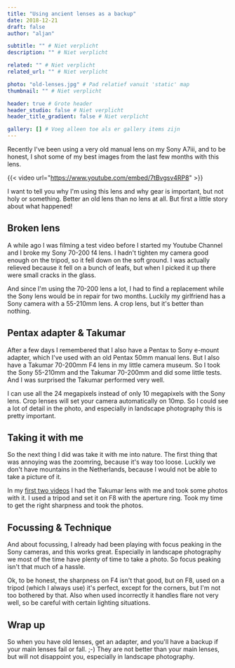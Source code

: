 ```yaml
---
title: "Using ancient lenses as a backup"
date: 2018-12-21
draft: false
author: "aljan"

subtitle: "" # Niet verplicht
description: "" # Niet verplicht

related: "" # Niet verplicht
related_url: "" # Niet verplicht

photo: "old-lenses.jpg" # Pad relatief vanuit 'static' map
thumbnail: "" # Niet verplicht

header: true # Grote header
header_studio: false # Niet verplicht
header_title_gradient: false # Niet verplicht

gallery: [] # Voeg alleen toe als er gallery items zijn
---
```


Recently I've been using a very old manual lens on my Sony A7iii, and to be honest, I shot some of my best images from the last few months with this lens.

{{< video url="https://www.youtube.com/embed/7tBvgsv4RP8" >}}

I want to tell you why I'm using this lens and why gear is important, but not holy or something. Better an old lens than no lens at all. But first a little story about what happened!

## Broken lens

A while ago I was filming a test video before I started my Youtube Channel and I broke my Sony 70-200 f4 lens. I hadn't tighten my camera good enough on the tripod, so it fell down on the soft ground. I was actually relieved because it fell on a bunch of leafs, but when I picked it up there were small cracks in the glass.

And since I'm using the 70-200 lens a lot, I had to find a replacement while the Sony lens would be in repair for two months. Luckily my girlfriend has a Sony camera with a 55-210mm lens. A crop lens, but it's better than nothing.

## Pentax adapter & Takumar

After a few days I remembered that I also have a Pentax to Sony e-mount adapter, which I've used with an old Pentax 50mm manual lens. But I also have a Takumar 70-200mm F4 lens in my little camera museum. So I took the Sony 55-210mm and the Takumar 70-200mm and did some little tests. And I was surprised the Takumar performed very well.

I can use all the 24 megapixels instead of only 10 megapixels with the Sony lens. Crop lenses will set your camera automatically on 10mp. So I could see a lot of detail in the photo, and especially in landscape photography this is pretty important.

## Taking it with me

So the next thing I did was take it with me into nature. The first thing that was annoying was the zoomring, because it's way too loose. Luckily we don't have mountains in the Netherlands, because I would not be able to take a picture of it.

In my [first two videos](https://www.youtube.com/channel/UCwrT63nbIvFbh2PSV8IkcPQ) I had the Takumar lens with me and took some photos with it. I used a tripod and set it on F8 with the aperture ring. Took my time to get the right sharpness and took the photos.

## Focussing & Technique

And about focussing, I already had been playing with focus peaking in the Sony cameras, and this works great. Especially in landscape photography we most of the time have plenty of time to take a photo. So focus peaking isn't that much of a hassle.

Ok, to be honest, the sharpness on F4 isn't that good, but on F8, used on a tripod (which I always use) it's perfect, except for the corners, but I'm not too bothered by that. Also when used incorrectly it handles flare not very well, so be careful with certain lighting situations.

## Wrap up

So when you have old lenses, get an adapter, and you'll have a backup if your main lenses fail or fall. ;-) They are not better than your main lenses, but will not disappoint you, especially in landscape photography.
